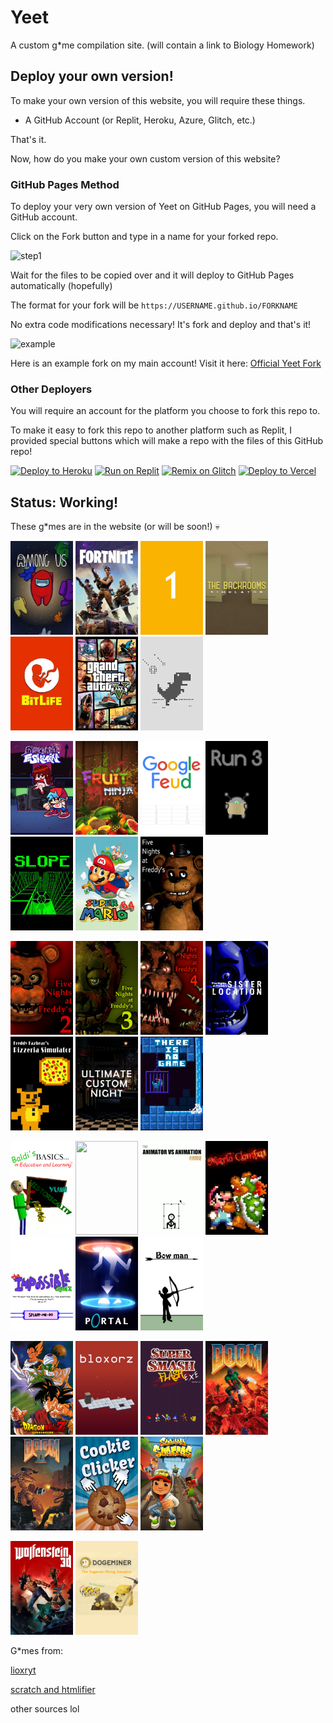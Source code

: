 # Yeet 

A custom g*me compilation site. (will contain a link to Biology Homework)

## Deploy your own version!

To make your own version of this website, you will require these things.

- A GitHub Account (or Replit, Heroku, Azure, Glitch, etc.)

That's it. 

Now, how do you make your own custom version of this website?

### GitHub Pages Method

To deploy your very own version of Yeet on GitHub Pages, you will need a GitHub account.

Click on the Fork button and type in a name for your forked repo. 

![step1](https://user-images.githubusercontent.com/83835381/222936485-82132812-a889-4b85-9a19-0866d98ba445.jpg)

Wait for the files to be copied over and it will deploy to GitHub Pages automatically (hopefully)

The format for your fork will be ```https://USERNAME.github.io/FORKNAME```

No extra code modifications necessary! It's fork and deploy and that's it!

![example](https://user-images.githubusercontent.com/83835381/222936558-d0ce0749-1eef-4697-9db5-5b6a60a60ffb.jpg)

Here is an example fork on my main account! Visit it here: [Official Yeet Fork](https://github.com/joalricha869/yeet)

### Other Deployers

You will require an account for the platform you choose to fork this repo to.

To make it easy to fork this repo to another platform such as Replit, I provided special buttons which will make a repo with the files of this GitHub repo!

[![Deploy to Heroku](https://binbashbanana.github.io/deploy-buttons/buttons/remade/heroku.svg)](https://heroku.com/deploy/?template=https://github.com/DingusOrg/yeet)
[![Run on Replit](https://binbashbanana.github.io/deploy-buttons/buttons/remade/replit.svg)](https://replit.com/github/DingusOrg/yeet)
[![Remix on Glitch](https://binbashbanana.github.io/deploy-buttons/buttons/remade/glitch.svg)](https://glitch.com/edit/#!/import/github/DingusOrg/yeet)
[![Deploy to Vercel](https://binbashbanana.github.io/deploy-buttons/buttons/remade/vercel.svg)](https://vercel.com/new/clone?repository-url=https://github.com/DingusOrg/yeet)

## Status: Working!


These g*mes are in the website (or will be soon!) 💀

<p><img alt="" src="img/amogus.jpg" style="height:150px; width:100px" />
   <img src="img/fortnite.png" style="height:150px; width:100px" />
   <img alt="" src="img/1.jpg" style="height: 150px; width:100px" />
   <img alt="" src="img/backrooms.png" style="height: 150px; width:100px" />
   <img alt="" src="img/bitlife.png" style="height: 150px; width:100px" />
   <img alt="" src="img/ohiogta.png" style="height: 150px; width:100px" />
   <img alt="" src="img/dino.png" style="height: 150px; width:100px" />
</p>
<p>
   <img alt="" src="img/fnf.png" style="height: 150px; width:100px" />
   <img alt="" src="img/fruitninja.jpg" style="height: 150px; width:100px" />
   <img alt="" src="img/googlefeud.png" style="height: 150px; width:100px" />
   <img alt="" src="img/run3.png" style="height: 150px; width:100px" />
   <img alt="" src="img/slope.png" style="height: 150px; width:100px" />
   <img alt="" src="img/sm64.png" style="height: 150px; width:100px" />
   <img alt="" src="img/fnaf.png" style="height: 150px; width:100px" />
</p>
<p>
   
   <img alt="" src="img/fnaf 2.png" style="height: 150px; width:100px" />
   <img alt="" src="img/fnaf3.png" style="height: 150px; width:100px" />
   <img alt="" src="img/fnaf4.png" style="height: 150px; width:100px" />
   <img alt="" src="img/fnaf5.png" style="height: 150px; width:100px" />
   <img alt="" src="img/fnaf6.png" style="height: 150px; width:100px" />
   <img alt="" src="img/ucn.png" style="height: 150px; width:100px" />
   <img alt="" src="img/thereisnogame.png" style="height: 150px; width:100px" />
</p>
<p>
   <img alt="" src="img/baldi.png" style="height: 150px; width:100px" />
   <img alt="" src="img/tetris.png" style="height: 150px; width:100px" />
   <img alt="" src="img/avsa.png" style="height: 150px; width:100px" />
   <img alt="" src="img/mariocombat.png" style="height: 150px; width:100px" />
   <img alt="" src="img/impossiblequiz.png" style="height: 150px; width:100px" />
   <img alt="" src="img/portal.png" style="height: 150px; width:100px" />
   <img alt="" src="img/bowman.png" style="height: 150px; width:100px" />
</p>
<p>
   <img alt="" src="img/dragonballz.png" style="height: 150px; width:100px" />
   <img alt="" src="img/blokorz.png" style="height: 150px; width:100px" />
   <img alt="" src="img/supersmashflash.png" style="height: 150px; width:100px" />
   <img alt="" src="img/doom.png" style="height: 150px; width:100px" />
   <img alt="" src="img/doom2.png" style="height: 150px; width:100px" />
   <img alt="" src="img/cookie.png" style="height: 150px; width:100px" />
   <img alt="" src="img/subwaysurfers.png" style="height: 150px; width:100px" />
</p>
<p>
   <img alt="" src="img/wolf3d.png" style="height: 150px; width:100px" />
   <img alt="" src="img/dogeminer.png" style="height: 150px; width:100px" />
</p>

G*mes from:

[lioxryt](https://github.com/lioxryt/other)

[scratch and htmlifier](https://sheeptester.github.io/htmlifier/)

other sources lol

